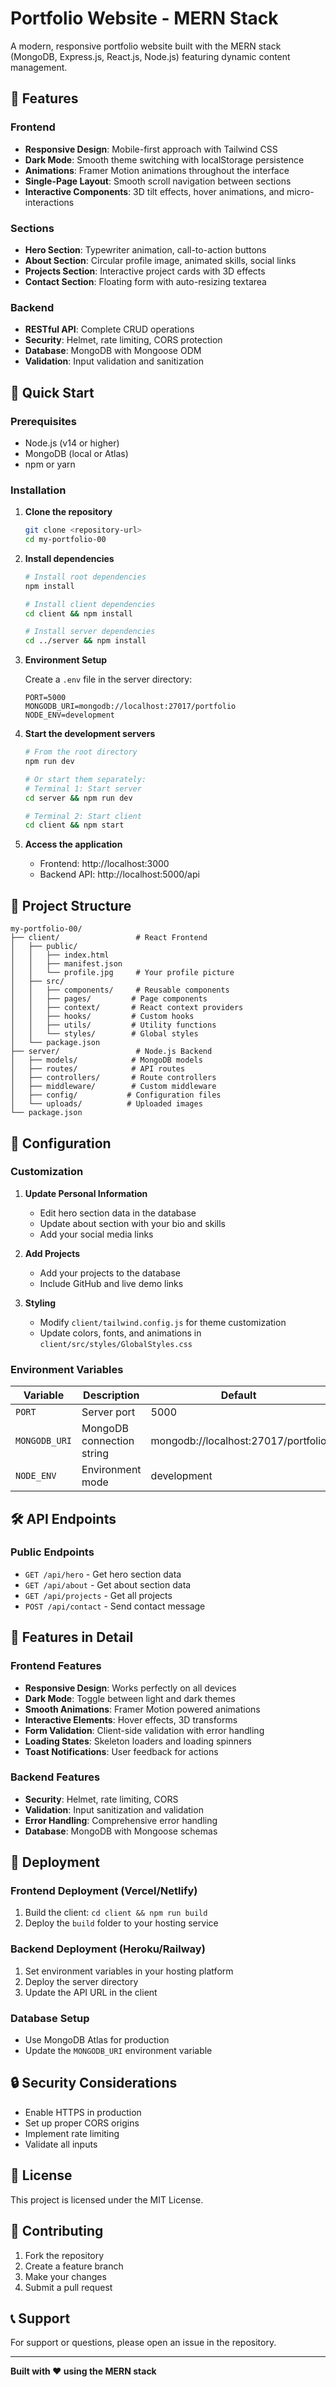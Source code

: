 # Portfolio Website - MERN Stack

A modern, responsive portfolio website built with the MERN stack (MongoDB, Express.js, React.js, Node.js) featuring dynamic content management.

## 🌟 Features

### Frontend
- **Responsive Design**: Mobile-first approach with Tailwind CSS
- **Dark Mode**: Smooth theme switching with localStorage persistence
- **Animations**: Framer Motion animations throughout the interface
- **Single-Page Layout**: Smooth scroll navigation between sections
- **Interactive Components**: 3D tilt effects, hover animations, and micro-interactions

### Sections
- **Hero Section**: Typewriter animation, call-to-action buttons
- **About Section**: Circular profile image, animated skills, social links
- **Projects Section**: Interactive project cards with 3D effects
- **Contact Section**: Floating form with auto-resizing textarea

### Backend
- **RESTful API**: Complete CRUD operations
- **Security**: Helmet, rate limiting, CORS protection
- **Database**: MongoDB with Mongoose ODM
- **Validation**: Input validation and sanitization

## 🚀 Quick Start

### Prerequisites
- Node.js (v14 or higher)
- MongoDB (local or Atlas)
- npm or yarn

### Installation

1. **Clone the repository**
   ```bash
   git clone <repository-url>
   cd my-portfolio-00
   ```

2. **Install dependencies**
   ```bash
   # Install root dependencies
   npm install
   
   # Install client dependencies
   cd client && npm install
   
   # Install server dependencies
   cd ../server && npm install
   ```

3. **Environment Setup**
   
   Create a `.env` file in the server directory:
   ```env
   PORT=5000
   MONGODB_URI=mongodb://localhost:27017/portfolio
   NODE_ENV=development
   ```

4. **Start the development servers**
   ```bash
   # From the root directory
   npm run dev
   
   # Or start them separately:
   # Terminal 1: Start server
   cd server && npm run dev
   
   # Terminal 2: Start client
   cd client && npm start
   ```

5. **Access the application**
   - Frontend: http://localhost:3000
   - Backend API: http://localhost:5000/api

## 📁 Project Structure

```
my-portfolio-00/
├── client/                 # React Frontend
│   ├── public/
│   │   ├── index.html
│   │   ├── manifest.json
│   │   └── profile.jpg     # Your profile picture
│   ├── src/
│   │   ├── components/     # Reusable components
│   │   ├── pages/         # Page components
│   │   ├── context/       # React context providers
│   │   ├── hooks/         # Custom hooks
│   │   ├── utils/         # Utility functions
│   │   └── styles/        # Global styles
│   └── package.json
├── server/                 # Node.js Backend
│   ├── models/            # MongoDB models
│   ├── routes/            # API routes
│   ├── controllers/       # Route controllers
│   ├── middleware/        # Custom middleware
│   ├── config/           # Configuration files
│   └── uploads/          # Uploaded images
└── package.json
```

## 🔧 Configuration

### Customization

1. **Update Personal Information**
   - Edit hero section data in the database
   - Update about section with your bio and skills
   - Add your social media links

2. **Add Projects**
   - Add your projects to the database
   - Include GitHub and live demo links

3. **Styling**
   - Modify `client/tailwind.config.js` for theme customization
   - Update colors, fonts, and animations in `client/src/styles/GlobalStyles.css`

### Environment Variables

| Variable | Description | Default |
|----------|-------------|---------|
| `PORT` | Server port | 5000 |
| `MONGODB_URI` | MongoDB connection string | mongodb://localhost:27017/portfolio |
| `NODE_ENV` | Environment mode | development |

## 🛠️ API Endpoints

### Public Endpoints
- `GET /api/hero` - Get hero section data
- `GET /api/about` - Get about section data
- `GET /api/projects` - Get all projects
- `POST /api/contact` - Send contact message

## 🎨 Features in Detail

### Frontend Features
- **Responsive Design**: Works perfectly on all devices
- **Dark Mode**: Toggle between light and dark themes
- **Smooth Animations**: Framer Motion powered animations
- **Interactive Elements**: Hover effects, 3D transforms
- **Form Validation**: Client-side validation with error handling
- **Loading States**: Skeleton loaders and loading spinners
- **Toast Notifications**: User feedback for actions

### Backend Features
- **Security**: Helmet, rate limiting, CORS
- **Validation**: Input sanitization and validation
- **Error Handling**: Comprehensive error handling
- **Database**: MongoDB with Mongoose schemas

## 🚀 Deployment

### Frontend Deployment (Vercel/Netlify)
1. Build the client: `cd client && npm run build`
2. Deploy the `build` folder to your hosting service

### Backend Deployment (Heroku/Railway)
1. Set environment variables in your hosting platform
2. Deploy the server directory
3. Update the API URL in the client

### Database Setup
- Use MongoDB Atlas for production
- Update the `MONGODB_URI` environment variable

## 🔒 Security Considerations

- Enable HTTPS in production
- Set up proper CORS origins
- Implement rate limiting
- Validate all inputs

## 📝 License

This project is licensed under the MIT License.

## 🤝 Contributing

1. Fork the repository
2. Create a feature branch
3. Make your changes
4. Submit a pull request

## 📞 Support

For support or questions, please open an issue in the repository.

---

**Built with ❤️ using the MERN stack** 